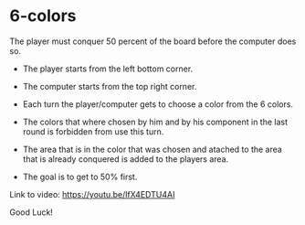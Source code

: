 # 6-colors
The player must conquer 50 percent of the board before the computer does so.

+ The player starts from the left bottom corner.

+ The computer starts from the top right corner.

+ Each turn the player/computer gets to choose a color from the 6 colors.

+ The colors that where chosen by him and by his component in the last round is forbidden from use this turn.

+ The area that is in the color that was chosen and atached to the area that is already conquered is added to the players area.

+ The goal is to get to 50% first.

Link to video: https://youtu.be/lfX4EDTU4AI 

Good Luck!
